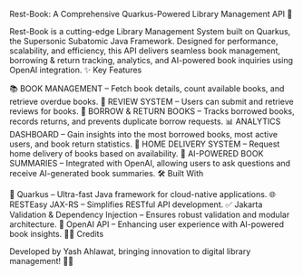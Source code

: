 Rest-Book: A Comprehensive Quarkus-Powered Library Management API 🚀

Rest-Book is a cutting-edge Library Management System built on Quarkus, the Supersonic Subatomic Java Framework. Designed for performance, scalability, and efficiency, this API delivers seamless book management, borrowing & return tracking, analytics, and AI-powered book inquiries using OpenAI integration.
✨ Key Features

📚 BOOK MANAGEMENT – Fetch book details, count available books, and retrieve overdue books.
📝 REVIEW SYSTEM – Users can submit and retrieve reviews for books.
🔄 BORROW & RETURN BOOKS – Tracks borrowed books, records returns, and prevents duplicate borrow requests.
📊 ANALYTICS DASHBOARD – Gain insights into the most borrowed books, most active users, and book return statistics.
🚚 HOME DELIVERY SYSTEM – Request home delivery of books based on availability.
🤖 AI-POWERED BOOK SUMMARIES – Integrated with OpenAI, allowing users to ask questions and receive AI-generated book summaries.
🛠️ Built With

🚀 Quarkus – Ultra-fast Java framework for cloud-native applications.
🌐 RESTEasy JAX-RS – Simplifies RESTful API development.
✅ Jakarta Validation & Dependency Injection – Ensures robust validation and modular architecture.
🧠 OpenAI API – Enhancing user experience with AI-powered book insights.
👨‍💻 Credits

Developed by Yash Ahlawat, bringing innovation to digital library management! 🚀📖







